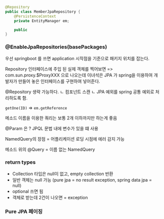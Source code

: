 
```java
@Repository
public class MemberJpaRepository {
	@PersistenceContext
	private EntityManager em;

	public 
}
```

### @EnableJpaRepositories(basePackages)

우선 springboot 를 쓰면 application 시작점을 기준으로 패키지 위치를 잡는다.


Repository 인터페이스에 주입 된 실제 객체를 찍어보면 => com.sun.proxy.$ProxyXXX  으로 나오는데 이녀석은 JPA 가  spring을 이용하여 개발자가 만들어 놓은 인터페이스를 구현하여 넣어준다.

@Repository 생략 가능하다. 
ㄴ 컴포넌트 스캔
ㄴ JPA 예외를 spring 공통 예외로 처리하도록 함.

`getOne(ID)` => `em.getReference`

메소드 이름을 이용한 쿼리는 보통 2개 이하까지만 하는게 좋음

@Param 은 ? JPQL 문법 내에 변수가 있을 떄 사용

NamedQuery의 장점 = 어플리케이션 로딩 시점에 에러 감지 가능

메소드 위의 @Query = 이름 없는 NamedQuery

### return types

- Collection 타입은 null이 없고, empty collection 반환
- 일반 객체는 null 가능 (pure jpa = no result exception, spring data jpa = null)
- optional 쓰면 됨
- 객체로 받는데 2건이 나오면 = exception

### Pure JPA 페이징

